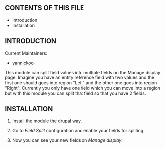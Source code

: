 CONTENTS OF THIS FILE
---------------------

 * Introduction
 * Installation

INTRODUCTION
------------

Current Maintainers:

* [yannickoo](http://drupal.org/user/531118)

This module can split field values into multiple fields on the Manage display
page. Imagine you have an entity reference field with two values and the first
one should goes into region "Left" and the other one goes into region "Right".
Currently you only have one field which you can move into a region but with this
module you can split that field so that you have 2 fields.

INSTALLATION
------------

1. Install the module the [drupal way](http://drupal.org/documentation/install/modules-themes/modules-7).

2. Go to *Field Split* configuration and enable your fields for spliting.

3. Now you can see your new fields on *Manage display*.
